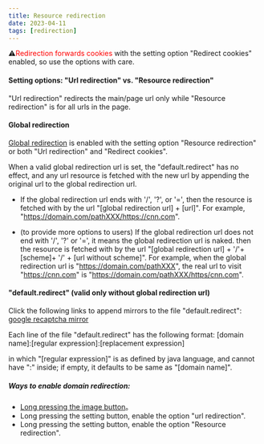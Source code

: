 ```yaml
---
title: Resource redirection
date: 2023-04-11
tags: [redirection]
---
```

⚠️<span style="color:red">Redirection forwards cookies</span> with the setting option "Redirect cookies" enabled, so use the options with care.

#### Setting options: "Url redirection" vs. "Resource redirection"
"Url redirection" redirects the main/page url only while "Resource redirection" is for all urls in the page.

#### Global redirection
<a href="i:60/data/data/info.torapp.uweb/files/config.html:https://jamesfengcao.codeberg.page/en/searchurl/config.html">Global redirection</a> is enabled with the setting option "Resource redirection" or both "Url redirection" and "Redirect cookies".

When a valid global redirection url is set, the "default.redirect" has no effect, and any url resource is fetched with the new url by appending the original url to the global redirection url.

- If the global redirection url ends with '/', '?', or '=', then the resource is fetched with by the url "[global redirection url] + [url]". For example, "https://domain.com/pathXXX/https://cnn.com".

- (to provide more options to users) If the global redirection url does not end with '/', '?' or '=', it means the global redirection url is naked. then the resource is fetched with by the url "[global redirection url] + '/'+ [scheme]+ '/' + [url without scheme]". For example, when the global redirection url is "https://domain.com/pathXXX", the real url to visit "https://cnn.com" is "https://domain.com/pathXXX/https/cnn.com".

#### "default.redirect" (valid only without global redirection url)
Click the following links to append mirrors to the file "default.redirect":
<a target="_self" href="i:0gdefault.redirect:../../zh/searchurl/txt/redirect.cfg">google recaptcha mirror</a>

Each line of the file "default.redirect" has the following format:
[domain name]:[regular expression]:[replacement expression]

in which "[regular expression]" is as defined by java language, and cannot have ":" inside; if empty, it defaults to be same as "[domain name]".

##### Ways to enable domain redirection:
- [Long pressing the image button](../urls/index.html#)。
- Long pressing the setting button, enable the option "url redirection".
- Long pressing the setting button, enable the option "Resource redirection".

